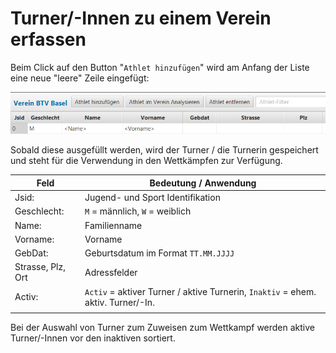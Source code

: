 # Turner/-Innen zu einem Verein erfassen

Beim Click auf den Button "`Athlet hinzufügen`" wird am Anfang der Liste eine neue "leere" Zeile eingefügt:

![](<../assets/turner-erfassen.png>)

Sobald diese ausgefüllt werden, wird der Turner / die Turnerin gespeichert und steht für die Verwendung in den Wettkämpfen zur Verfügung.

| Feld              | Bedeutung / Anwendung                                                            |
| ----------------- | -------------------------------------------------------------------------------- |
| Jsid:             | Jugend- und Sport Identifikation                                                 |
| Geschlecht:       | `M` = männlich, `W` = weiblich                                                   |
| Name:             | Familienname                                                                     |
| Vorname:          | Vorname                                                                          |
| GebDat:           | Geburtsdatum im Format `TT.MM.JJJJ`                                              |
| Strasse, Plz, Ort | Adressfelder                                                                     |
| Activ:            | `Activ` = aktiver Turner / aktive Turnerin, `Inaktiv` = ehem. aktiv. Turner/-In. |
|                   |                                                                                  |

Bei der Auswahl von Turner zum Zuweisen zum Wettkampf werden aktive Turner/-Innen vor den inaktiven sortiert.
